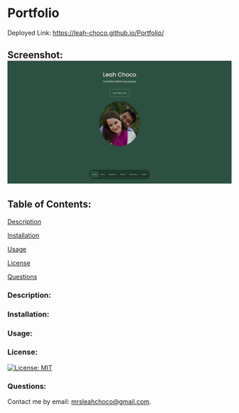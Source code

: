 # Portfolio

Deployed Link: https://leah-choco.github.io/Portfolio/

## Screenshot: ![screenshot](./src/assets/Screen%20Shot%202023-01-26%20at%2011.26.59%20AM.png)

## Table of Contents:

[Description](#Description)

[Installation](#Installation)

[Usage](#Usage)

[License](#License)

[Questions](#Questions)

### Description:

### Installation:

### Usage:

### License:

[![License: MIT](https://img.shields.io/badge/License-MIT-yellow.svg)](https://opensource.org/licenses/MIT)

### Questions:

Contact me by email: mrsleahchoco@gmail.com.
